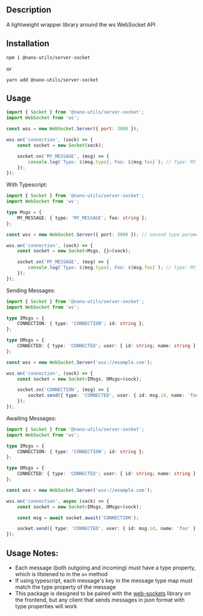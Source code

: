 ## Description

A lightweight wrapper library around the ws WebSocket API

## Installation

```
npm i @nano-utils/server-socket
```

or

```
yarn add @nano-utils/server-socket
```

## Usage

```js
import { Socket } from '@nano-utils/server-socket';
import WebSocket from 'ws';

const wss = new WebSocket.Server({ port: 3000 });

wss.on('connection', (sock) => {
	const socket = new Socket(sock);

	socket.on('MY_MESSAGE', (msg) => {
		console.log(`Type: ${msg.type}, Foo: ${msg.foo}`); // Type: MY_MESSAGE, Foo: something
	});
});
```

With Typescript:

```ts
import { Socket } from '@nano-utils/server-socket';
import WebSocket from 'ws';

type Msgs = {
	MY_MESSAGE: { type: 'MY_MESSAGE'; foo: string };
};

const wss = new WebSocket.Server({ port: 3000 }); // second type parameter is for outgoing messages

wss.on('connection', (sock) => {
	const socket = new Socket<Msgs, {}>(sock);

	socket.on('MY_MESSAGE', (msg) => {
		console.log(`Type: ${msg.type}, Foo: ${msg.foo}`); // Type: MY_MESSAGE, Foo: something
	});
});
```

Sending Messages:

```ts
import { Socket } from '@nano-utils/server-socket';
import WebSocket from 'ws';

type IMsgs = {
	CONNECTION: { type: 'CONNECTION'; id: string };
};

type OMsgs = {
	CONNECTED: { type: 'CONNECTED'; user: { id: string; name: string } };
};

const wss = new WebSocket.Server('wss://example.com');

wss.on('connection', (sock) => {
	const socket = new Socket<IMsgs, OMsgs>(sock);

	socket.on('CONNECTION', (msg) => {
		socket.send({ type: 'CONNECTED', user: { id: msg.id, name: 'foo' } });
	});
});
```

Awaiting Messages:

```ts
import { Socket } from '@nano-utils/server-socket';
import WebSocket from 'ws';

type IMsgs = {
	CONNECTION: { type: 'CONNECTION'; id: string };
};

type OMsgs = {
	CONNECTED: { type: 'CONNECTED'; user: { id: string; name: string } };
};

const wss = new WebSocket.Server('wss://example.com');

wss.on('connection', async (sock) => {
	const socket = new Socket<IMsgs, OMsgs>(sock);

	const msg = await socket.await('CONNECTION');

	socket.send({ type: 'CONNECTED', user: { id: msg.id, name: 'foo' } });
});
```

## Usage Notes:

-   Each message (both outgoing and incoming) must have a type property, which is litstened to in the `on` method
-   If using typescript, each message's key in the message type map must match the type property of the message
-   This package is designed to be paired with the [web-sockets](https://npmjs.org/packages/@nano-utils/web-sockets) library on the frontend, but any client that sends messages in json format with type properties will work
